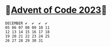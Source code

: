 # 🎄[Advent of Code 2023](https://adventofcode.com/2023)🎄
```
DECEMBER ✔  ✔  ✔  ✔ 
05 06 07 08 09 10 11 
12 13 14 15 16 17 18 
19 20 21 22 23 24 25 
26 27 28 29 30 31
```
